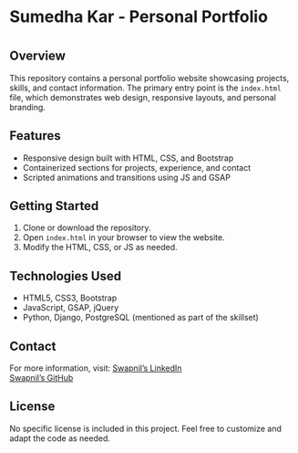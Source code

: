# Sumedha Kar - Personal Portfolio
# 

## Overview
This repository contains a personal portfolio website showcasing projects, skills, and contact information. The primary entry point is the `index.html` file, which demonstrates web design, responsive layouts, and personal branding.

## Features
- Responsive design built with HTML, CSS, and Bootstrap
- Containerized sections for projects, experience, and contact
- Scripted animations and transitions using JS and GSAP

## Getting Started
1. Clone or download the repository.
2. Open `index.html` in your browser to view the website.
3. Modify the HTML, CSS, or JS as needed.

## Technologies Used
- HTML5, CSS3, Bootstrap
- JavaScript, GSAP, jQuery
- Python, Django, PostgreSQL (mentioned as part of the skillset)

## Contact
For more information, visit:
[Swapnil’s LinkedIn](https://www.linkedin.com/in/sumedha-kar-870235280/)  
[Swapnil’s GitHub](https://github.com/SumedhaKar)

## License
No specific license is included in this project. Feel free to customize and adapt the code as needed.

